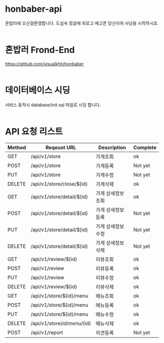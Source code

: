 # honbaber-api
혼밥러에 오신걸환영합니다. 도심속 정글에 외로고 배고픈 당신이여 사냥을 시작하시죠.
<br/><br/>
# 혼밥러 Frond-End
https://github.com/visualkhh/honbaber
<br/><br/>
# 데이터베이스 시딩
서비스 동작시 database/init.sql 파일로 시딩 합니다.
<br/><br/>
# API 요청 리스트
Method | Reqeust URL | Description | Complete
----|----|----|----
GET | /api/v1/store | 가게조회 | ok
POST | /api/v1/store | 가게등록 | Not yet
PUT | /api/v1/store | 가게수정 | Not yet
DELETE | /api/v1/store/close/${id} | 가게삭제 | ok 
GET | /api/v1/store/detail/${id} | 가게 상세정보 조회 | ok
POST | /api/v1/store/detail/${id} | 가게 상세정보 등록 | Not yet
PUT | /api/v1/store/detail/${id} | 가게 상세정보 수정 | Not yet
DELETE | /api/v1/store/detail/${id} | 가게 상세정보 삭제 | Not yet
GET | /api/v1/review/${id} | 리뷰조회 | ok
POST | /api/v1/review | 리뷰등록 | ok
PUT | /api/v1/review | 리뷰수정 | ok
DELETE | /api/v1/review/${id} | 리뷰삭제 | ok
GET | /api/v1/store/${id}/menu | 메뉴조회 | ok
POST | /api/v1/store/${id}/menu | 메뉴등록 | ok
PUT | /api/v1/store/${id}/menu | 메뉴수정 | ok
DELETE | /api/v1/store/${id}/menu/${id} | 메뉴삭제 | ok
POST | /api/v1/report | 의견등록 | Not yet
